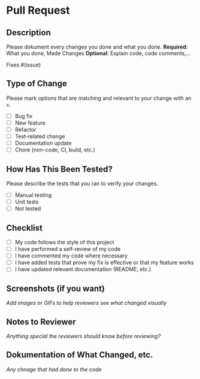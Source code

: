 # Pull Request

## Description

Please dokument every changes you done and what you done.
**Required**: What you done, Made Changes 
**Optional**: Explain code, code comments,... 

Fixes #(issue)

## Type of Change

Please mark options that are matching and relevant to your change with an ``` x ```.

- [ ]  Bug fix
- [ ]  New feature
- [ ]  Refactor
- [ ]  Test-related change
- [ ]  Documentation update
- [ ]  Chore (non-code, CI, build, etc.)

## How Has This Been Tested?

Please describe the tests that you ran to verify your changes.

- [ ] Manual testing
- [ ] Unit tests
- [ ] Not tested

## Checklist

- [ ] My code follows the style of this project
- [ ] I have performed a self-review of my code
- [ ] I have commented my code where necessary
- [ ] I have added tests that prove my fix is effective or that my feature works
- [ ] I have updated relevant documentation (README, etc.)

## Screenshots (if you want)

_Add images or GIFs to help reviewers see what changed visually_

## Notes to Reviewer

_Anything special the reviewers should know before reviewing?_

## Dokumentation of What Changed, etc.

_Any chnage that had done to the code_
